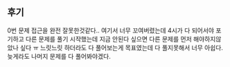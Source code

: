 ## 후기

0번 문제 접근을 완전 잘못한것같다.. 
여기서 너무 꼬여버렸는데 4시가 다 되어서야 포기하고 다른 문제를 풀기 시작했는데
지금 안된다 싶으면 다른 문제를 먼저 해야하지않았나 싶다 ㅠ
느릿느릿 하더라도 다 풀어보는게 목표였는데 다 풀지못해서 너무 아쉽다.
늦게라도 나머지 문제를 다 풀어봐야겠다. 
